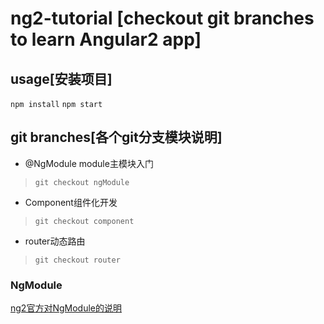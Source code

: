 # ng2-tutorial [checkout git branches to learn Angular2 app] 
## usage[安装项目]
```npm install```
```npm start```
## git branches[各个git分支模块说明]
- @NgModule module主模块入门 

> ```git checkout ngModule```

- Component组件化开发 

> ```git checkout component```

- router动态路由  

>```git checkout router```

### NgModule
[ng2官方对NgModule的说明](https://angular.io/docs/ts/latest/api/core/index/NgModule-interface.html)